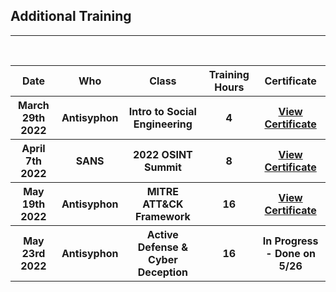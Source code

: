 ## Additional Training

---

<br>

<table>
  <tr>
    <th style="text-align:center">Date</th>
    <th style="text-align:center">Who</th>
    <th style="text-align:center">Class</th>
    <th style="text-align:center">Training Hours</th>
    <th style="text-align:center">Certificate</th>
  </tr>
  <tr>
    <th style="text-align:center">March 29th 2022</th>
    <th style="text-align:center">Antisyphon</th>
    <th style="text-align:center">Intro to Social Engineering</th>
    <th style="text-align:center">4</th>
    <th style="text-align:center"><a href="/certs/as-introtosocialengineering.pdf">View Certificate</a></th>
  </tr>
  <tr>
    <th style="text-align:center">April 7th 2022</th>
    <th style="text-align:center">SANS</th>
    <th style="text-align:center">2022 OSINT Summit</th>
    <th style="text-align:center">8</th>
    <th style="text-align:center"><a href="/certs/sans-osintsummit.pdf">View Certificate</a></th>
  </tr>
  <tr>
    <th style="text-align:center">May 19th 2022</th>
    <th style="text-align:center">Antisyphon</th>
    <th style="text-align:center">MITRE ATT&CK Framework</th>
    <th style="text-align:center">16</th>
    <th style="text-align:center"><a href="/certs/as-mitreattackframework.pdf">View Certificate</a></th>
  </tr>
  <tr>
    <th style="text-align:center">May 23rd 2022</th>
    <th style="text-align:center">Antisyphon</th>
    <th style="text-align:center">Active Defense & Cyber Deception</th>
    <th style="text-align:center">16</th>
    <th style="text-align:center">In Progress - Done on 5/26</th>
  </tr>